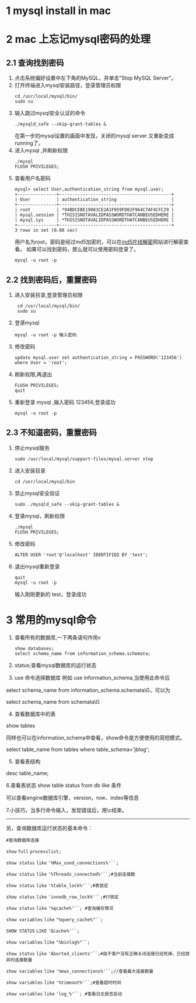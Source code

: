 # 1 mysql install in mac
# 2 mac 上忘记mysql密码的处理
## 2.1 查询找到密码
1. 点击系统偏好设置中左下角的MySQL，并单击"Stop MySQL Server"。
2. 打开终端进入mysql安装路径，登录管理员权限
	```
	cd /usr/local/mysql/bin/
	sudo su
	``` 
3. 输入跳过mysql安全认证的命令 
	```
	./mysqld_safe --skip-grant-tables &
	```
	在第一步的mysql设置的画面中发现，关闭的mysql server 又重新变成running了。
4. 进入mysql ,并刷新权限
	```
	./mysql
	FLUSH PRIVILEGES;
	```
5. 查看用户名密码
	```
	mysql> select User,authentication_string from mysql.user;
	+---------------+-------------------------------------------+
	| User          | authentication_string                     |
	+---------------+-------------------------------------------+
	| root          | *94BDCEBE19083CE2A1F959FD02F964C7AF4CFC29 |
	| mysql.session | *THISISNOTAVALIDPASSWORDTHATCANBEUSEDHERE |
	| mysql.sys     | *THISISNOTAVALIDPASSWORDTHATCANBEUSEDHERE |
	+---------------+-------------------------------------------+
	3 rows in set (0.00 sec)
	```
	用户名为root，密码是经过md5加密的，可以在[md5在线解密](https://www.cmd5.com)网站进行解密查看。
	如果可以找到密码，那么就可以使用密码登录了。
	```
	mysql -u root -p
	```
## 2.2 找到密码后，重置密码
1. 进入安装目录,登录管理员权限
	```
	 cd /usr/local/mysql/bin/
	 sudo su 
	```
2. 登录mysql  
	```
	mysql -u root -p 输入密码 
	```

3. 修改密码
	```
	update mysql.user set authentication_string = PASSWORD('123456') where User = 'root';
	```
4. 刷新权限,再退出
	```
	FLUSH PRIVILEGES;
	quit 
	```

5. 重新登录 mysql ,输入密码 123456,登录成功
	```
	mysql -u root -p 
	```
## 2.3 不知道密码，重置密码

1. 停止mysql服务 
	```
	sudo /usr/local/mysql/support-files/mysql.server stop
	```
2. 进入安装目录 
	```
	cd /usr/local/mysql/bin
	```

3. 禁止mysql安全验证  
	```
	sudo ./mysqld_safe --skip-grant-tables &
	```
4. 登录mysql，刷新权限
	```
	./mysql
	FLUSH PRIVILEGES;
	```
5. 修改密码 
	```
	ALTER USER 'root'@'localhost' IDENTIFIED BY 'test';
	```

6. 退出mysql重新登录 
	```
	quit
	mysql -u root -p
	```
	 输入刚刚更新的 test，登录成功
# 3 常用的mysql命令
1. 查看所有的数据库,一下两条语句作用x
	```
	show databases;
	select schema_name from information_schema.schemata;
	```
3. status;查看mysql数据库的运行状态

4. use 命令选择数据库 例如 use information_schema,当使用此命令后

select schema_name from information_schema.schemata\G，可以为

select schema_name from schemata\G

4. 查看数据库中的表

show tables

同样也可以在information_schema中查看，show命令是方便使用的简短模式。

select table_name from tables where table_schema='jblog';

5. 查看表结构

desc table_name;

6.查看表状态 show table status from db like 条件

可以查看engine数据库引擎，version，row、index等信息

7.小技巧，当多行命令输入，发现错误后，用\c结束。

-------------------------------------------------------------

另，查询数据库运行状态的基本命令：

`#查询数据库连接`

`show` `full` `processlist;`

`show status` `like` `'%Max_used_connections%'``;`

`show status` `like` `'%Threads_connected%'``;#当前连接数`

`show status` `like` `'%table_lock%'``;#表锁定`

`show status` `like` `'innodb_row_lock%'``;#行锁定`

`show status` `like` `'%qcache%'``; #查询缓存情况`

`show variables` `like` `"%query_cache%"``;`

`SHOW STATUS` `LIKE` `'Qcache%'``;`

`show variables` `like` `"%binlog%"``;`

`show status` `like` `'Aborted_clients'``;#由于客户没有正确关闭连接已经死掉，已经放弃的连接数量`

`show variables` `like` `'%max_connections%'``;//查看最大连接数量`

`show variables` `like` `'%timeout%'``;#查看超时时间`

`show variables` `like` `'log_%'``; #查看日志是否启动`
	 

<!--stackedit_data:
eyJoaXN0b3J5IjpbLTE5NTczNzE2MTYsMTk4OTQ2NDU0OSwyND
E4NDc3MzMsMjUyNzk1MjU0LC0xODUzODQ2NjgzLC03MTkxMjY1
ODMsLTIwMzc0OTU4MjMsLTE1NTA4MjIxODMsLTE4NDIzOTY4NT
QsNDkwNTI2NDkyXX0=
-->